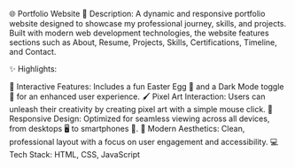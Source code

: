 🌐 Portfolio Website
📝 Description:
A dynamic and responsive portfolio website designed to showcase my professional journey, skills, and projects. Built with modern web development technologies, the website features sections such as About, Resume, Projects, Skills, Certifications, Timeline, and Contact.

✨ Highlights:

🎨 Interactive Features: Includes a fun Easter Egg 🥚 and a Dark Mode toggle 🌙 for an enhanced user experience.
🖌️ Pixel Art Interaction: Users can unleash their creativity by creating pixel art with a simple mouse click.
📱 Responsive Design: Optimized for seamless viewing across all devices, from desktops 🖥️ to smartphones 📱.
🎯 Modern Aesthetics: Clean, professional layout with a focus on user engagement and accessibility.
💻 Tech Stack:
HTML, CSS, JavaScript
